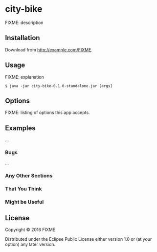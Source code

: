 # city-bike

FIXME: description

## Installation

Download from http://example.com/FIXME.

## Usage

FIXME: explanation

    $ java -jar city-bike-0.1.0-standalone.jar [args]

## Options

FIXME: listing of options this app accepts.

## Examples

...

### Bugs

...

### Any Other Sections
### That You Think
### Might be Useful

## License

Copyright © 2016 FIXME

Distributed under the Eclipse Public License either version 1.0 or (at
your option) any later version.
